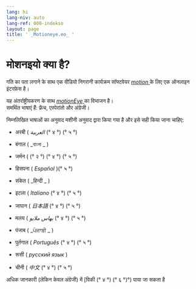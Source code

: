 ```yaml
---
lang: hi
lang-niv: auto
lang-ref: 000-indekso
layout: page
title: ' _Motioneye.eo_ '
---
```

# मोशनइयो क्या है?

गति का पता लगाने के साथ एक वीडियो निगरानी कार्यक्रम सॉफ्टवेयर [ _motion_ ](https://motion-project.github.io/)के लिए एक ऑनलाइन इंटरफ़ेस है।

यह अंतर्राष्ट्रीयकरण के साथ [ _motionEye_ ](https://github.com/ccrisan/motioneye) का विभाजन है।  
समर्थित भाषाएं हैं: फ्रेंच, एस्पेरांतो और अंग्रेजी।

निम्नलिखित भाषाओं का अनुवाद मशीनी अनुवाद द्वारा किया गया है और इसे सही किया जाना चाहिए:

* अरबी ( _العربية_ (° ४ °) (° ५ °)


* बंगाल ( _বাংলা _ )
  

  

* जर्मन ( (° २ °) (° ४ °) (° ५ °)


* हिसपना ( _Español_ )(° ५ °)


* संकेत ( _हिन्दी _ )
  

  

* इटला ( _Italiano_ (° ४ °) (° ५ °)


* जापान ( _日本語_ (° ४ °) (° ५ °)


* मलय ( _بهاس ملايو_ (° ४ °) (° ५ °)


* पंजाब ( _ਪੰਜਾਬੀ _ )
  

  

* पुर्तगाल ( _Português_ (° ४ °) (° ५ °)


* रूसी ( _русский язык_ )


* चीनी ( _中文_ (° ४ °) (° ५ °)




अधिक जानकारी (लेकिन केवल अंग्रेजी) में [विकी (° ४ °) (° ६ °)°) पाया जा सकता है

